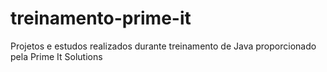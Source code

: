 # treinamento-prime-it
Projetos e estudos realizados durante treinamento de Java proporcionado pela Prime It Solutions
